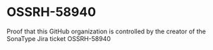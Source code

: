 # OSSRH-58940
Proof that this GitHub organization is controlled by the creator of the SonaType Jira ticket OSSRH-58940
